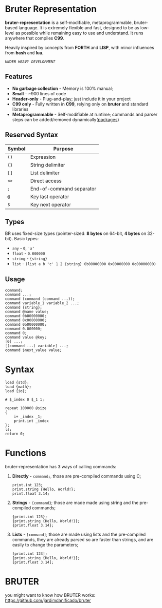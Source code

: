 # Bruter Representation

**bruter-representation** is a self-modifiable, metaprogrammable, bruter-based language. It is extremely flexible and fast, designed to be as low-level as possible while remaining easy to use and understand. It runs anywhere that compiles **C99**.

Heavily inspired by concepts from **FORTH** and **LISP**, with minor influences from **bash** and **lua**.

*`UNDER HEAVY DEVELOPMENT`*

## Features

- **No garbage collection** - Memory is 100% manual;
- **Small** - ~900 lines of code
- **Header-only** - Plug-and-play; just include it in your project
- **C99 only** - Fully written in **C99**, relying only on **bruter** and standard libraries
- **Metaprogrammable** - Self-modifiable at runtime; commands and parser steps can be added/removed dynamically([packages](https://github.com/brutopolis/packages))

## Reserved Syntax

| Symbol | Purpose                  |
|--------|--------------------------|
| `()`   | Expression               |
| `{}`   | String delimiter         |
| `[]`   | List delimiter           |
| `<>`   | Direct access            |
| `;`    | End-of-command separator |
| `@`    | Key last operator        |
| `$`    | Key next operator        |

## Types

BR uses fixed-size types (pointer-sized: **8 bytes** on 64-bit, **4 bytes** on 32-bit). Basic types:

- `any` - `0`, `'a'`
- `float` - `0.000000`
- `string` - `{string}`
- `list` - `(list a b 'c' 1 2 {string} 0b00000000 0x00000000 0o00000000)`

## Usage

```br
command;
command ...;
command (command (command ...));
command variable_1 variable_2 ...;
command {string};
command @name value;
command 0b00000000;
command 0x00000000;
command 0o00000000;
command 0.000000;
command 0;
command value @key;
[0] ...;
[(command ...) variable] ...;
command $next_value value;
```
# Syntax

```
load {std};
load {math};
load {io};

# $_index 0 $_1 1;

repeat 100000 @size 
{
    i+ _index _1;
    print.int _index
};
ls;
return 0;
```

# Functions

bruter-representation has 3 ways of calling commands:
1. **Directly** - `command;`, those are pre-compiled commands using C; 

    ```
    print.int 123;
    print.string {Hello, World!};
    print.float 3.14;
    ```

2. **Strings** - `{command}`; those are made made using string and the pre-compiled commands;
    ```
    {print.int 123};
    {print.string {Hello, World!}};
    {print.float 3.14};
    ```
3. **Lists** - `[command]`; those are made using lists and the pre-compiled commands, they are already parsed so are faster than strings, and are easily to change the parameters;
    ```
    [print.int 123];
    [print.string {Hello, World!}];
    [print.float 3.14];
    ```

# BRUTER

you might want to know how BRUTER works: https://github.com/jardimdanificado/bruter
